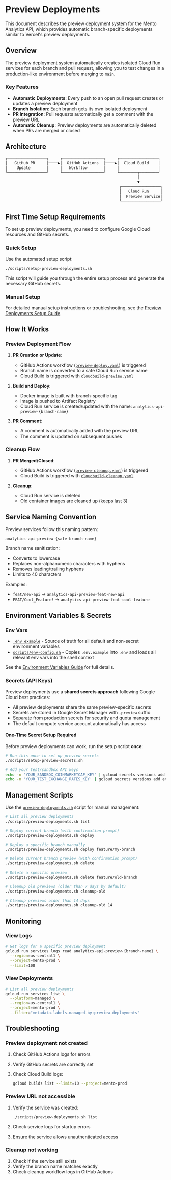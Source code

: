 # Preview Deployments

This document describes the preview deployment system for the Mento Analytics API, which provides automatic branch-specific deployments similar to Vercel's preview deployments.

## Overview

The preview deployment system automatically creates isolated Cloud Run services for each branch and pull request, allowing you to test changes in a production-like environment before merging to `main`.

### Key Features

- **Automatic Deployments**: Every push to an open pull request creates or updates a preview deployment
- **Branch Isolation**: Each branch gets its own isolated deployment
- **PR Integration**: Pull requests automatically get a comment with the preview URL
- **Automatic Cleanup**: Preview deployments are automatically deleted when PRs are merged or closed

## Architecture

```txt
┌─────────────────┐     ┌──────────────────┐     ┌─────────────────┐
│   GitHub PR     │────▶│  GitHub Actions  │────▶│  Cloud Build    │
│    Update       │     │   Workflow       │     │                 │
└─────────────────┘     └──────────────────┘     └────────┬────────┘
                                                          │
                                                          ▼
                                                  ┌─────────────────┐
                                                  │   Cloud Run     │
                                                  │  Preview Service│
                                                  └─────────────────┘
```

## First Time Setup Requirements

To set up preview deployments, you need to configure Google Cloud resources and GitHub secrets.

### Quick Setup

Use the automated setup script:

```bash
./scripts/setup-preview-deployments.sh
```

This script will guide you through the entire setup process and generate the necessary GitHub secrets.

### Manual Setup

For detailed manual setup instructions or troubleshooting, see the [Preview Deployments Setup Guide](preview-deployments-setup-guide.md).

## How It Works

### Preview Deployment Flow

1. **PR Creation or Update**:
   - GitHub Actions workflow ([`preview-deploy.yaml`](../.github/workflows/preview-deploy.yaml)) is triggered
   - Branch name is converted to a safe Cloud Run service name
   - Cloud Build is triggered with [`cloudbuild-preview.yaml`](../cloudbuild-preview.yaml)

2. **Build and Deploy**:
   - Docker image is built with branch-specific tag
   - Image is pushed to Artifact Registry
   - Cloud Run service is created/updated with the name: `analytics-api-preview-{branch-name}`

3. **PR Comment**:
   - A comment is automatically added with the preview URL
   - The comment is updated on subsequent pushes

### Cleanup Flow

1. **PR Merged/Closed**:
   - GitHub Actions workflow ([`preview-cleanup.yaml`](../.github/workflows/preview-cleanup.yaml)) is triggered
   - Cloud Build is triggered with [`cloudbuild-cleanup.yaml`](../cloudbuild-cleanup.yaml)

2. **Cleanup**:
   - Cloud Run service is deleted
   - Old container images are cleaned up (keeps last 3)

## Service Naming Convention

Preview services follow this naming pattern:

```
analytics-api-preview-{safe-branch-name}
```

Branch name sanitization:

- Converts to lowercase
- Replaces non-alphanumeric characters with hyphens
- Removes leading/trailing hyphens
- Limits to 40 characters

Examples:

- `feat/new-api` → `analytics-api-preview-feat-new-api`
- `FEAT/Cool_Feature!` → `analytics-api-preview-feat-cool-feature`

## Environment Variables & Secrets

### Env Vars

- [`.env.example`](../.env.example) - Source of truth for all default and non-secret environment variables
- [`scripts/env-config.sh`](../scripts/env-config.sh) - Copies `.env.example` into `.env` and loads all relevant env vars into the shell context

See the [Environment Variables Guide](./environment-variables.md) for full details.

### Secrets (API Keys)

Preview deployments use a **shared secrets approach** following Google Cloud best practices:

- All preview deployments share the same preview-specific secrets
- Secrets are stored in Google Secret Manager with `-preview` suffix
- Separate from production secrets for security and quota management
- The default compute service account automatically has access

#### One-Time Secret Setup Required

Before preview deployments can work, run the setup script **once**:

```bash
# Run this once to set up preview secrets
./scripts/setup-preview-secrets.sh

# Add your test/sandbox API keys
echo -n 'YOUR_SANDBOX_COINMARKETCAP_KEY' | gcloud secrets versions add coinmarketcap-api-key-preview --data-file=-
echo -n 'YOUR_TEST_EXCHANGE_RATES_KEY' | gcloud secrets versions add exchange-rates-api-key-preview --data-file=-
```

## Management Scripts

Use the [`preview-deployments.sh`](../scripts/preview-deployments.sh) script for manual management:

```bash
# List all preview deployments
./scripts/preview-deployments.sh list

# Deploy current branch (with confirmation prompt)
./scripts/preview-deployments.sh deploy

# Deploy a specific branch manually
./scripts/preview-deployments.sh deploy feature/my-branch

# Delete current branch preview (with confirmation prompt)
./scripts/preview-deployments.sh delete

# Delete a specific preview
./scripts/preview-deployments.sh delete feature/old-branch

# Cleanup old previews (older than 7 days by default)
./scripts/preview-deployments.sh cleanup-old

# Cleanup previews older than 14 days
./scripts/preview-deployments.sh cleanup-old 14
```

## Monitoring

### View Logs

```bash
# Get logs for a specific preview deployment
gcloud run services logs read analytics-api-preview-{branch-name} \
  --region=us-central1 \
  --project=mento-prod \
  --limit=100
```

### View Deployments

```bash
# List all preview deployments
gcloud run services list \
  --platform=managed \
  --region=us-central1 \
  --project=mento-prod \
  --filter="metadata.labels.managed-by:preview-deployments"
```

## Troubleshooting

### Preview deployment not created

1. Check GitHub Actions logs for errors
2. Verify GitHub secrets are correctly set
3. Check Cloud Build logs:

   ```bash
   gcloud builds list --limit=10 --project=mento-prod
   ```

### Preview URL not accessible

1. Verify the service was created:

   ```bash
   ./scripts/preview-deployments.sh list
   ```

2. Check service logs for startup errors
3. Ensure the service allows unauthenticated access

### Cleanup not working

1. Check if the service still exists
2. Verify the branch name matches exactly
3. Check cleanup workflow logs in GitHub Actions
